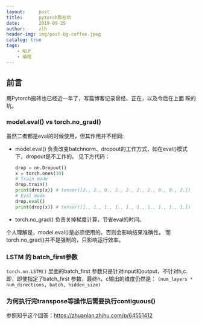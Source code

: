```yaml
---
layout:     post
title:      pytorch那些坑
date:       2019-09-25
author:     zlh
header-img: img/post-bg-coffee.jpeg
catalog: true
tags:
    - NLP
    - 编程
---
```


## 前言

用Pytorch搬砖也已经近一年了，写篇博客记录曾经、正在，以及今后在上面
睬的坑。

### model.eval() vs torch.no_grad()
虽然二者都是eval的时候使用，但其作用并不相同:
- model.eval() 负责改变batchnorm、dropout的工作方式，如在eval()模式下，dropout是不工作的。
见下方代码：
    ```python
    drop = nn.Dropout()
    x = torch.ones(10)
    # Train mode 
    drop.train()
    print(drop(x)) # tensor([2., 2., 0., 2., 2., 2., 2., 0., 0., 2.])
    # Eval mode
    drop.eval()
    print(drop(x)) # tensor([1., 1., 1., 1., 1., 1., 1., 1., 1., 1.])
    ```

- torch.no_grad() 负责关掉梯度计算，节省eval的时间。

个人理解是，model.eval()是必须使用的，否则会影响结果准确性。
而torch.no_grad()并不是强制的，只影响运行效率。

### LSTM 的 batch_first参数

`torch.nn.LSTM()` 里面的batch_first 参数只是针对input和output，不针对h,c.
即，即使指定了batch_first 参数，最终h，c输出的维度仍然是：
`(num_layers * num_directions, batch, hidden_size)`


### 为何执行完transpose等操作后需要执行contiguous()
参照知乎这个回答：https://zhuanlan.zhihu.com/p/64551412